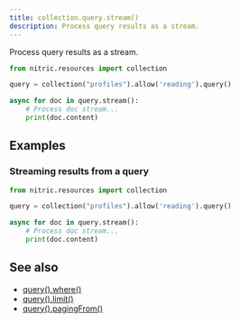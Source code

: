 ```yaml
---
title: collection.query.stream()
description: Process query results as a stream.
---
```


Process query results as a stream.

```python
from nitric.resources import collection

query = collection("profiles").allow('reading').query()

async for doc in query.stream():
    # Process doc stream...
    print(doc.content)
```

## Examples

### Streaming results from a query

```python
from nitric.resources import collection

query = collection("profiles").allow('reading').query()

async for doc in query.stream():
    # Process doc stream...
    print(doc.content)
```

## See also

- [query().where()](./collection-query-where)
- [query().limit()](./collection-query-limit)
- [query().pagingFrom()](./collection-query-pagingfrom)
